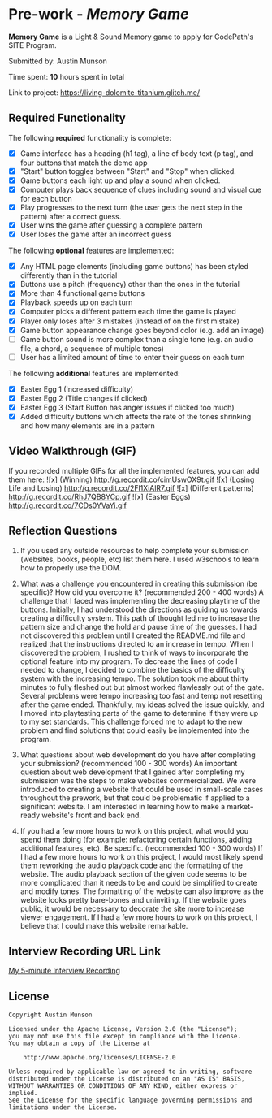 # Pre-work - *Memory Game*

**Memory Game** is a Light & Sound Memory game to apply for CodePath's SITE Program. 

Submitted by: Austin Munson

Time spent: **10** hours spent in total

Link to project: https://living-dolomite-titanium.glitch.me/

## Required Functionality

The following **required** functionality is complete:

* [x] Game interface has a heading (h1 tag), a line of body text (p tag), and four buttons that match the demo app
* [x] "Start" button toggles between "Start" and "Stop" when clicked. 
* [x] Game buttons each light up and play a sound when clicked. 
* [x] Computer plays back sequence of clues including sound and visual cue for each button
* [x] Play progresses to the next turn (the user gets the next step in the pattern) after a correct guess. 
* [x] User wins the game after guessing a complete pattern
* [x] User loses the game after an incorrect guess

The following **optional** features are implemented:

* [x] Any HTML page elements (including game buttons) has been styled differently than in the tutorial
* [x] Buttons use a pitch (frequency) other than the ones in the tutorial
* [x] More than 4 functional game buttons
* [x] Playback speeds up on each turn
* [x] Computer picks a different pattern each time the game is played
* [x] Player only loses after 3 mistakes (instead of on the first mistake)
* [x] Game button appearance change goes beyond color (e.g. add an image)
* [ ] Game button sound is more complex than a single tone (e.g. an audio file, a chord, a sequence of multiple tones)
* [ ] User has a limited amount of time to enter their guess on each turn

The following **additional** features are implemented:

- [x] Easter Egg 1 (Increased difficulty)
- [x] Easter Egg 2 (Title changes if clicked)
- [x] Easter Egg 3 (Start Button has anger issues if clicked too much)
- [x] Added difficulty buttons which affects the rate of the tones shrinking and how many elements are in a pattern

## Video Walkthrough (GIF)

If you recorded multiple GIFs for all the implemented features, you can add them here:
![x] (Winning) http://g.recordit.co/cimUswOX9t.gif
![x] (Losing Life and Losing) http://g.recordit.co/2Fl1XiAlR7.gif
![x] (Different patterns) http://g.recordit.co/RhJ7QB8YCp.gif
![x] (Easter Eggs) http://g.recordit.co/7CDs0YVaYi.gif

## Reflection Questions
1. If you used any outside resources to help complete your submission (websites, books, people, etc) list them here. 
I used w3schools to learn how to properly use the DOM.

2. What was a challenge you encountered in creating this submission (be specific)? How did you overcome it? (recommended 200 - 400 words) 
A challenge that I faced was implementing the decreasing playtime of the buttons. Initially, I had understood the directions as guiding us towards creating a difficulty system. This path of thought led me to increase the pattern size and change the hold and pause time of the guesses. I had not discovered this problem until I created the README.md file and realized that the instructions directed to an increase in tempo. When I discovered the problem, I rushed to think of ways to incorporate the optional feature into my program. To decrease the lines of code I needed to change, I decided to combine the basics of the difficulty system with the increasing tempo. The solution took me about thirty minutes to fully fleshed out but almost worked flawlessly out of the gate. Several problems were tempo increasing too fast and temp not resetting after the game ended. Thankfully, my ideas solved the issue quickly, and I moved into playtesting parts of the game to determine if they were up to my set standards. This challenge forced me to adapt to the new problem and find solutions that could easily be implemented into the program. 

3. What questions about web development do you have after completing your submission? (recommended 100 - 300 words) 
An important question about web development that I gained after completing my submission was the steps to make websites commercialized. We were introduced to creating a website that could be used in small-scale cases throughout the prework, but that could be problematic if applied to a significant website. I am interested in learning how to make a market-ready website's front and back end.

4. If you had a few more hours to work on this project, what would you spend them doing (for example: refactoring certain functions, adding additional features, etc). Be specific. (recommended 100 - 300 words) 
If I had a few more hours to work on this project, I would most likely spend them reworking the audio playback code and the formatting of the website. The audio playback section of the given code seems to be more complicated than it needs to be and could be simplified to create and modify tones. The formatting of the website can also improve as the website looks pretty bare-bones and uninviting. If the website goes public, it would be necessary to decorate the site more to increase viewer engagement. If I had a few more hours to work on this project, I believe that I could make this website remarkable.



## Interview Recording URL Link

[My 5-minute Interview Recording](your-link-here)


## License

    Copyright Austin Munson

    Licensed under the Apache License, Version 2.0 (the "License");
    you may not use this file except in compliance with the License.
    You may obtain a copy of the License at

        http://www.apache.org/licenses/LICENSE-2.0

    Unless required by applicable law or agreed to in writing, software
    distributed under the License is distributed on an "AS IS" BASIS,
    WITHOUT WARRANTIES OR CONDITIONS OF ANY KIND, either express or implied.
    See the License for the specific language governing permissions and
    limitations under the License.
